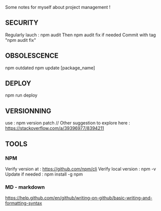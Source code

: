 Some notes for myself about project management !

## SECURITY

Regularly lauch : npm audit
Then npm audit fix if needed
Commit with tag "npm audit fix"

## OBSOLESCENCE

npm outdated
npm update [package_name]

## DEPLOY

npm run deploy

## VERSIONNING

use : npm version patch // Other suggestion to explore here : https://stackoverflow.com/a/39396977/8394211

## TOOLS

### NPM

Verify version at : https://github.com/npm/cli
Verify local version : npm -v
Update if needed : npm install -g npm

### MD - markdown

https://help.github.com/en/github/writing-on-github/basic-writing-and-formatting-syntax

